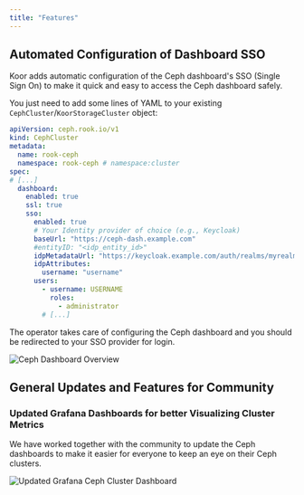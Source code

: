 ```yaml
---
title: "Features"
---
```


## Automated Configuration of Dashboard SSO

Koor adds automatic configuration of the Ceph dashboard's SSO (Single Sign On) to make it quick and easy to access the Ceph dashboard safely.

You just need to add some lines of YAML to your existing `CephCluster`/`KoorStorageCluster` object:

```yaml
apiVersion: ceph.rook.io/v1
kind: CephCluster
metadata:
  name: rook-ceph
  namespace: rook-ceph # namespace:cluster
spec:
# [...]
  dashboard:
    enabled: true
    ssl: true
    sso:
      enabled: true
      # Your Identity provider of choice (e.g., Keycloak)
      baseUrl: "https://ceph-dash.example.com"
      #entityID: "<idp_entity_id>"
      idpMetadataUrl: "https://keycloak.example.com/auth/realms/myrealm/protocol/saml/descriptor"
      idpAttributes:
        username: "username"
      users:
        - username: USERNAME
          roles:
            - administrator
        # [...]
```

The operator takes care of configuring the Ceph dashboard and you should be redirected to your SSO provider for login.

![Ceph Dashboard Overview](ceph-mgr-dashboard-sso-overview.jpg)

## General Updates and Features for Community

### Updated Grafana Dashboards for better Visualizing Cluster Metrics

We have worked together with the community to update the Ceph dashboards to make it easier for everyone to keep an eye on their Ceph clusters.

![Updated Grafana Ceph Cluster Dashboard](grafana_new_dashboard.png)
